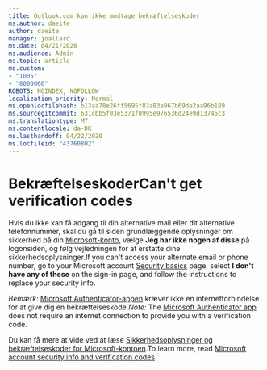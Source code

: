```yaml
---
title: Outlook.com kan ikke modtage bekræftelseskoder
ms.author: daeite
author: daeite
manager: joallard
ms.date: 04/21/2020
ms.audience: Admin
ms.topic: article
ms.custom:
- "1005"
- "8000060"
ROBOTS: NOINDEX, NOFOLLOW
localization_priority: Normal
ms.openlocfilehash: b13aa78e26ff5695f83a83e967b69de2aa96b189
ms.sourcegitcommit: 631cbb5f03e5371f0995e976536d24e9d13746c3
ms.translationtype: MT
ms.contentlocale: da-DK
ms.lasthandoff: 04/22/2020
ms.locfileid: "43760802"
---
```

# <a name="cant-get-verification-codes"></a><span data-ttu-id="d2e83-102">Bekræftelseskoder</span><span class="sxs-lookup"><span data-stu-id="d2e83-102">Can't get verification codes</span></span>

<span data-ttu-id="d2e83-103">Hvis du ikke kan få adgang til din alternative mail eller dit alternative telefonnummer, skal du gå til siden grundlæggende oplysninger om sikkerhed på din [Microsoft-konto,](https://account.microsoft.com/security) vælge **Jeg har ikke nogen af disse** på logonsiden, og følg vejledningen for at erstatte dine sikkerhedsoplysninger.</span><span class="sxs-lookup"><span data-stu-id="d2e83-103">If you can't access your alternate email or phone number, go to your Microsoft account [Security basics](https://account.microsoft.com/security) page, select **I don't have any of these** on the sign-in page, and follow the instructions to replace your security info.</span></span>

<span data-ttu-id="d2e83-104">*Bemærk:* [Microsoft Authenticator-appen](https://go.microsoft.com/fwlink/?linkid=2016117) kræver ikke en internetforbindelse for at give dig en bekræftelseskode.</span><span class="sxs-lookup"><span data-stu-id="d2e83-104">*Note:* The [Microsoft Authenticator app](https://go.microsoft.com/fwlink/?linkid=2016117) does not require an internet connection to provide you with a verification code.</span></span>

<span data-ttu-id="d2e83-105">Du kan få mere at vide ved at læse [Sikkerhedsoplysninger og bekræftelseskoder for Microsoft-kontoen](https://support.microsoft.com/help/12428/).</span><span class="sxs-lookup"><span data-stu-id="d2e83-105">To learn more, read [Microsoft account security info and verification codes](https://support.microsoft.com/help/12428/).</span></span>